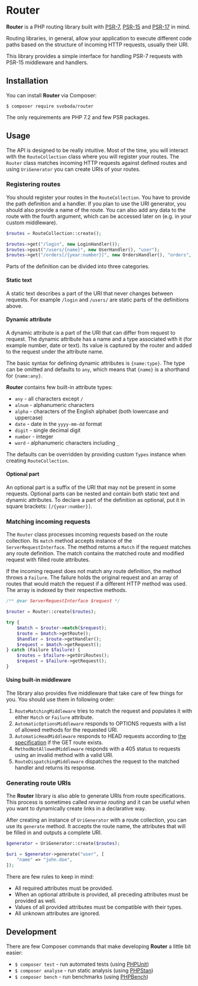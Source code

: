# Router

**Router** is a PHP routing library built with [PSR-7](https://www.php-fig.org/psr/psr-7/), [PSR-15](https://www.php-fig.org/psr/psr-15/) and [PSR-17](https://www.php-fig.org/psr/psr-17/) in mind.

Routing libraries, in general, allow your application to execute different code paths based on the structure of incoming HTTP requests, usually their URI.

This library provides a simple interface for handling PSR-7 requests with PSR-15 middleware and handlers.

## Installation

You can install **Router** via Composer:

```
$ composer require svoboda/router
```

The only requirements are PHP 7.2 and few PSR packages.

## Usage

The API is designed to be really intuitive.
Most of the time, you will interact with the `RouteCollection` class where you will register your routes.
The `Router` class matches incoming HTTP requests against defined routes and using `UriGenerator` you can create URIs of your routes.

### Registering routes

You should register your routes in the `RouteCollection`.
You have to provide the path definition and a handler.
If you plan to use the URI generator, you should also provide a name of the route.
You can also add any data to the route with the fourth argument, which can be accessed later on (e.g. in your custom middleware).

```php
$routes = RouteCollection::create();

$routes->get("/login", new LoginHandler());
$routes->post("/users/{name}", new UserHandler(), "user");
$routes->get("/orders[/{year:number}]", new OrdersHandler(), "orders", ["auth" => true]);
```

Parts of the definition can be divided into three categories.

#### Static text

A static text describes a part of the URI that never changes between requests.
For example `/login` and `/users/` are static parts of the definitions above.

#### Dynamic attribute

A dynamic attribute is a part of the URI that can differ from request to request.
The dynamic attribute has a name and a type associated with it (for example number, date or text).
Its value is captured by the router and added to the request under the attribute name.

The basic syntax for defining dynamic attributes is `{name:type}`.
The type can be omitted and defaults to `any`, which means that `{name}` is a shorthand for `{name:any}`.

**Router** contains few built-in attribute types:

* `any` - all characters except `/`
* `alnum` - alphanumeric characters
* `alpha` - characters of the English alphabet (both lowercase and uppercase)
* `date` - date in the `yyyy-mm-dd` format
* `digit` - single decimal digit
* `number` - integer
* `word` - alphanumeric characters including `_`

The defaults can be overridden by providing custom `Types` instance when creating `RouteCollection`.

#### Optional part

An optional part is a suffix of the URI that may not be present in some requests.
Optional parts can be nested and contain both static text and dynamic attributes.
To declare a part of the definition as optional, put it in square brackets: `[/{year:number}]`.

### Matching incoming requests

The `Router` class processes incoming requests based on the route collection.
Its `match` method accepts instance of the `ServerRequestInterface`.
The method returns a `Match` if the request matches any route definition.
The match contains the matched route and modified request with filled route attributes.

If the incoming request does not match any route definition, the method throws a `Failure`.
The failure holds the original request and an array of routes that would match the request if a different HTTP method was used.
The array is indexed by their respective methods.

```php
/** @var ServerRequestInterface $request */

$router = Router::create($routes);

try {
    $match = $router->match($request);
    $route = $match->getRoute();
    $handler = $route->getHandler();
    $request = $match->getRequest();
} catch (Failure $failure) {
    $routes = $failure->getUriRoutes();
    $request = $failure->getRequest();
}
```

#### Using built-in middleware

The library also provides five middleware that take care of few things for you. You should use them in following order:

1. `RouteMatchingMiddleware` tries to match the request and populates it with either `Match` or `Failure` attribute.
2. `AutomaticOptionsMiddleware` responds to OPTIONS requests with a list of allowed methods for the requested URI.
3. `AutomaticHeadMiddleware` responds to HEAD requests according to [the specification](https://developer.mozilla.org/en-US/docs/Web/HTTP/Methods/HEAD) if the GET route exists.
4. `MethodNotAllowedMiddleware` responds with a 405 status to requests using an invalid method with a valid URI.
5. `RouteDispatchingMiddleware` dispatches the request to the matched handler and returns its response. 

### Generating route URIs

The **Router** library is also able to generate URIs from route specifications.
This process is sometimes called *reverse routing* and it can be  useful when you want to dynamically create links in a declarative way.

After creating an instance of `UriGenerator` with a route collection, you can use its `generate` method.
It accepts the route name, the attributes that will be filled in and outputs a complete URI.

```php
$generator = UriGenerator::create($routes);

$uri = $generator->generate("user", [
    "name" => "john.doe",
]);
```

There are few rules to keep in mind:

* All required attributes must be provided.
* When an optional attribute is provided, all preceding attributes must be provided as well.
* Values of all provided attributes must be compatible with their types.
* All unknown attributes are ignored.

## Development

There are few Composer commands that make developing **Router** a little bit easier:

* `$ composer test` - run automated tests (using [PHPUnit](https://github.com/sebastianbergmann/phpunit))
* `$ composer analyse` - run static analysis (using [PHPStan](https://github.com/phpstan/phpstan))
* `$ composer bench` - run benchmarks (using [PHPBench](https://github.com/phpbench/phpbench))
